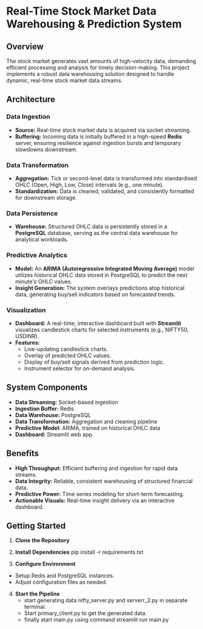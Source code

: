 # Real-Time Stock Market Data Warehousing & Prediction System

## Overview

The stock market generates vast amounts of high-velocity data, demanding efficient processing and analysis for timely decision-making. This project implements a robust data warehousing solution designed to handle dynamic, real-time stock market data streams.

## Architecture

### Data Ingestion

- **Source:** Real-time stock market data is acquired via socket streaming.
- **Buffering:** Incoming data is initially buffered in a high-speed **Redis** server, ensuring resilience against ingestion bursts and temporary slowdowns downstream.

### Data Transformation

- **Aggregation:** Tick or second-level data is transformed into standardised OHLC (Open, High, Low, Close) intervals (e.g., one minute).
- **Standardization:** Data is cleaned, validated, and consistently formatted for downstream storage.

### Data Persistence

- **Warehouse:** Structured OHLC data is persistently stored in a **PostgreSQL** database, serving as the central data warehouse for analytical workloads.

### Predictive Analytics

- **Model:** An **ARIMA (Autoregressive Integrated Moving Average)** model utilizes historical OHLC data stored in PostgreSQL to predict the next minute's OHLC values.
- **Insight Generation:** The system overlays predictions atop historical data, generating buy/sell indicators based on forecasted trends.

### Visualization

- **Dashboard:** A real-time, interactive dashboard built with **Streamlit** visualizes candlestick charts for selected instruments (e.g., NIFTY50, USDINR).
- **Features:**
  - Live-updating candlestick charts.
  - Overlay of predicted OHLC values.
  - Display of buy/sell signals derived from prediction logic.
  - Instrument selector for on-demand analysis.

## System Components

- **Data Streaming:** Socket-based ingestion
- **Ingestion Buffer:** Redis
- **Data Warehouse:** PostgreSQL
- **Data Transformation:** Aggregation and cleaning pipeline
- **Predictive Model:** ARIMA, trained on historical OHLC data
- **Dashboard:** Streamlit web app

## Benefits

- **High Throughput:** Efficient buffering and ingestion for rapid data streams.
- **Data Integrity:** Reliable, consistent warehousing of structured financial data.
- **Predictive Power:** Time series modeling for short-term forecasting.
- **Actionable Visuals:** Real-time insight delivery via an interactive dashboard.

## Getting Started

1. **Clone the Repository**

2. **Install Dependencies**
pip install -r requirements.txt


3. **Configure Environment**
- Setup Redis and PostgreSQL instances.
- Adjust configuration files as needed.

4. **Start the Pipeline**
   - start generating data nifty_server.py and serverr_2.py in separate terminal.
   - Start primary_client.py to get the generated data.
   - finally start main.py using command streamlit run main.py



